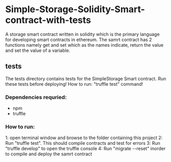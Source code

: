 # Simple-Storage-Solidity-Smart-contract-with-tests

A storage smart contract written in solidity which is the primary language for developing smart contracts in ethereum.
The samrt contract has 2 functions namely get and set which as the names indicate, return the value and set the value of a variable.

## tests
The tests directory contains tests for the SimpleStorage Smart contract. Run these tests before deploying! 
How to run: "truffle test" command!

### Dependencies requried:
- npm
- truffle

### How to run:
1: open terminal window and browse to the folder containing this project
2: Run "truffle test". This should compile contracts and test for errors
3: Run "truffle develop" to open the truffle console
4: Run "migrate --reset" inorder to compile and deploy the samrt contract
